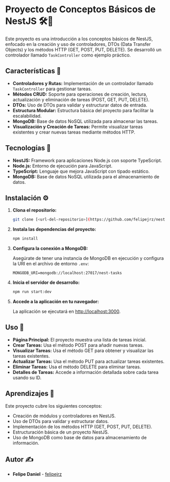 # Proyecto de Conceptos Básicos de NestJS 🛠️📘

Este proyecto es una introducción a los conceptos básicos de NestJS, enfocado en la creación y uso de controladores, DTOs (Data Transfer Objects) y los métodos HTTP (GET, POST, PUT, DELETE). Se desarrolló un controlador llamado `TaskController` como ejemplo práctico.

## Características 📌

- **Controladores y Rutas:** Implementación de un controlador llamado `TaskController` para gestionar tareas.
- **Métodos CRUD:** Soporte para operaciones de creación, lectura, actualización y eliminación de tareas (POST, GET, PUT, DELETE).
- **DTOs:** Uso de DTOs para validar y estructurar datos de entrada.
- **Estructura Modular:** Estructura básica del proyecto para facilitar la escalabilidad.
- **MongoDB:** Base de datos NoSQL utilizada para almacenar las tareas.
- **Visualización y Creación de Tareas:** Permite visualizar tareas existentes y crear nuevas tareas mediante métodos HTTP.

## Tecnologías 🔨

- **NestJS:** Framework para aplicaciones Node.js con soporte TypeScript.
- **Node.js:** Entorno de ejecución para JavaScript.
- **TypeScript:** Lenguaje que mejora JavaScript con tipado estático.
- **MongoDB:** Base de datos NoSQL utilizada para el almacenamiento de datos.

## Instalación ⚙️

1. **Clona el repositorio:**

   ```bash
   git clone [<url-del-repositorio>](https://github.com/felipejrz/nestjs-curse.git)
   ```

2. **Instala las dependencias del proyecto:**

   ```bash
   npm install
   ```

3. **Configura la conexión a MongoDB:**

   Asegúrate de tener una instancia de MongoDB en ejecución y configura la URI en el archivo de entorno `.env`:

   ```env
   MONGODB_URI=mongodb://localhost:27017/nest-tasks
   ```

4. **Inicia el servidor de desarrollo:**

   ```bash
   npm run start:dev
   ```

5. **Accede a la aplicación en tu navegador:**

   La aplicación se ejecutará en [http://localhost:3000](http://localhost:3000).

## Uso 📂

- **Página Principal:** El proyecto muestra una lista de tareas inicial.
- **Crear Tareas:** Usa el método POST para añadir nuevas tareas.
- **Visualizar Tareas:** Usa el método GET para obtener y visualizar las tareas existentes.
- **Actualizar Tareas:** Usa el método PUT para actualizar tareas existentes.
- **Eliminar Tareas:** Usa el método DELETE para eliminar tareas.
- **Detalles de Tareas:** Accede a información detallada sobre cada tarea usando su ID.

## Aprendizajes 📖

Este proyecto cubre los siguientes conceptos:

- Creación de módulos y controladores en NestJS.
- Uso de DTOs para validar y estructurar datos.
- Implementación de los métodos HTTP (GET, POST, PUT, DELETE).
- Estructuración básica de un proyecto NestJS.
- Uso de MongoDB como base de datos para almacenamiento de información.

## Autor ✍️

- **Felipe Daniel** - [felipejrz](https://github.com/felipejrz)
